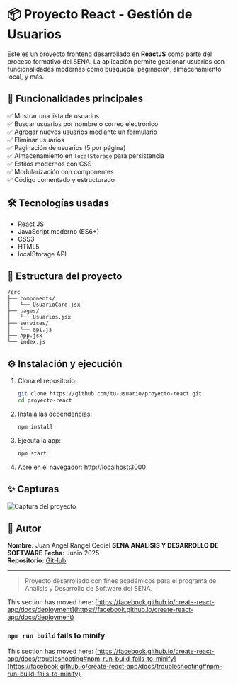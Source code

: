 # 📦 Proyecto React - Gestión de Usuarios

Este es un proyecto frontend desarrollado en **ReactJS** como parte del proceso formativo del SENA. La aplicación permite gestionar usuarios con funcionalidades modernas como búsqueda, paginación, almacenamiento local, y más.

## 🚀 Funcionalidades principales

✅ Mostrar una lista de usuarios  
✅ Buscar usuarios por nombre o correo electrónico  
✅ Agregar nuevos usuarios mediante un formulario  
✅ Eliminar usuarios  
✅ Paginación de usuarios (5 por página)  
✅ Almacenamiento en `localStorage` para persistencia  
✅ Estilos modernos con CSS  
✅ Modularización con componentes  
✅ Código comentado y estructurado

## 🛠️ Tecnologías usadas

- React JS
- JavaScript moderno (ES6+)
- CSS3
- HTML5
- localStorage API

## 📁 Estructura del proyecto

```
/src
├── components/
│   └── UsuarioCard.jsx
├── pages/
│   └── Usuarios.jsx
├── services/
│   └── api.js
├── App.jsx
└── index.js
```

## ⚙️ Instalación y ejecución

1. Clona el repositorio:
   ```bash
   git clone https://github.com/tu-usuario/proyecto-react.git
   cd proyecto-react
   ```

2. Instala las dependencias:
   ```bash
   npm install
   ```

3. Ejecuta la app:
   ```bash
   npm start
   ```

4. Abre en el navegador: [http://localhost:3000](http://localhost:3000)

## ✨ Capturas

![Captura del proyecto](./screenshots/usuarios.png)

## 🧠 Autor

**Nombre:** Juan Angel Rangel Cediel 
**SENA ANALISIS Y DESARROLLO DE SOFTWARE**
**Fecha:** Junio 2025  
**Repositorio:** [GitHub](https://github.com/tu-usuario/proyecto-react)

---

> Proyecto desarrollado con fines académicos para el programa de Análisis y Desarrollo de Software del SENA.


This section has moved here: [https://facebook.github.io/create-react-app/docs/deployment](https://facebook.github.io/create-react-app/docs/deployment)

### `npm run build` fails to minify

This section has moved here: [https://facebook.github.io/create-react-app/docs/troubleshooting#npm-run-build-fails-to-minify](https://facebook.github.io/create-react-app/docs/troubleshooting#npm-run-build-fails-to-minify)

